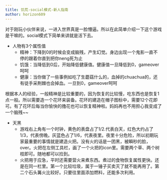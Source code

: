 ```yaml
---
title: 饥荒-social模式-新人指南
author: horizon609
---
```


对于刚玩小伙伴来说，一进入世界真是一脸懵逼。所以在此简单介绍一下这个游戏是干嘛的。social模式下简单来讲就是活下去。

*   人物有3个属性值
    -   精神：下降到0的时候会变成脑残，产生幻觉。身边出现一个鬼影一直不停的跟着你直到把你neng死为止
    -   饥饿：当降低到0后，开始降低健康值。健康值一旦降低到0，gameover呵呵
    -   健康：当你做了一些事例如吃了生蘑菇什么的，血掉的chuachua的，还有徒手采荆棘也会掉血。一旦到0，gameover呵呵

根据本人的经验，一般精神是比较重要的，因为恢复的比较慢，吃东西也是恢复1点一般。所以需要造一个花环来装备。花环的建造在帽子图标中，需要12个花即可。有了花环后每当你愉快的撸花也可以恢复精神啦。妈妈再也不用担心我变成了一个脑残~~
    
*   天黑
    -   游戏右上角有一个时钟，黄色的表盘占了1/2.代表白天，红色大约占了1/3，代表傍晚。灰蓝色占了1/6，代表夜里。夜里十分危险，所以初期玩家最重要的事情就是建造火把。没有火的话是一团黑，被瞬秒的脸，over。火把在左侧工具栏，画了一个火把的icon里。需要两个草、两个树枝即可。随地都可以捡到。
    -   火把用于应急，平时还需要营火来煮东西。煮过的食物恢复属性更快。还是在同一栏里。第一个比较垃圾，属于一锤子买卖灭了就不能再用了。第二个石头篝火比较好。只要往里面添加燃料，还能多次利用。